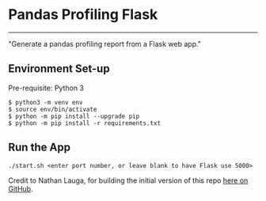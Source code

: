 # Pandas Profiling Flask 
---------

"Generate a pandas profiling report from a Flask web app."

## Environment Set-up
Pre-requisite: Python 3

```
$ python3 -m venv env
$ source env/bin/activate
$ python -m pip install --upgrade pip
$ python -m pip install -r requirements.txt
```

## Run the App

```
./start.sh <enter port number, or leave blank to have Flask use 5000>
```

Credit to Nathan Lauga, for building the initial version of this repo [here on GitHub](https://github.com/Nathanlauga/pandas-profiling-flask).
